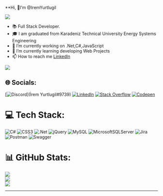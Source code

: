  **Hi, 👋I’m @IremYurtlugil
 
 [![](https://visitcount.itsvg.in/api?id=IremYurtlugil&icon=2&color=10)](https://visitcount.itsvg.in)
 
 
- 📚 Full Stack Developer.
- 🎓 I am graduated from Karadeniz Technical University Energy Systems Engineering
- 👀 I’m currently working on .Net,C#,JavaScript
- 🌱 I’m currently learning developing Web Projects
- 📫 How to reach me [Linkedln](https://www.linkedin.com/in/irem-yurtlugil-aa3461120/)


![](https://camo.githubusercontent.com/691cdc5f9c4dc0e88650b97d480af9237d9422963bd1184f95e00087d3aa8bbd/68747470733a2f2f692e696d6775722e636f6d2f72486c456444712e676966)

## 🌐 Socials:
[![Discord](https://img.shields.io/badge/Discord-%237289DA.svg?logo=discord&logoColor=white)](İrem Yurtlugil#9739) [![LinkedIn](https://img.shields.io/badge/LinkedIn-%230077B5.svg?logo=linkedin&logoColor=white)](irem-yurtlugil) [![Stack Overflow](https://img.shields.io/badge/-Stackoverflow-FE7A16?logo=stack-overflow&logoColor=white)](https://stackoverflow.com/users/16926519) [![Codepen](https://img.shields.io/badge/Codepen-000000?style=for-the-badge&logo=codepen&logoColor=white)](https://codepen.io/iremyurtlugil) 

# 💻 Tech Stack:
![C#](https://img.shields.io/badge/c%23-%23239120.svg?style=for-the-badge&logo=c-sharp&logoColor=white) ![CSS3](https://img.shields.io/badge/css3-%231572B6.svg?style=for-the-badge&logo=css3&logoColor=white) ![.Net](https://img.shields.io/badge/.NET-5C2D91?style=for-the-badge&logo=.net&logoColor=white) ![jQuery](https://img.shields.io/badge/jquery-%230769AD.svg?style=for-the-badge&logo=jquery&logoColor=white) ![MySQL](https://img.shields.io/badge/mysql-%2300f.svg?style=for-the-badge&logo=mysql&logoColor=white) ![MicrosoftSQLServer](https://img.shields.io/badge/Microsoft%20SQL%20Sever-CC2927?style=for-the-badge&logo=microsoft%20sql%20server&logoColor=white) ![Jira](https://img.shields.io/badge/jira-%230A0FFF.svg?style=for-the-badge&logo=jira&logoColor=white) ![Postman](https://img.shields.io/badge/Postman-FF6C37?style=for-the-badge&logo=postman&logoColor=white) ![Swagger](https://img.shields.io/badge/-Swagger-%23Clojure?style=for-the-badge&logo=swagger&logoColor=white)
# 📊 GitHub Stats:
![](https://github-readme-stats.vercel.app/api?username=IremYurtlugil&theme=monokai&hide_border=false&include_all_commits=false&count_private=false)<br/>
![](https://github-readme-streak-stats.herokuapp.com/?user=IremYurtlugil&theme=monokai&hide_border=false)<br/>
![](https://github-readme-stats.vercel.app/api/top-langs/?username=IremYurtlugil&theme=monokai&hide_border=false&include_all_commits=false&count_private=false&layout=compact)

---


